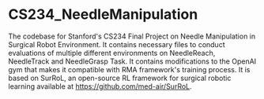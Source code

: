 # CS234_NeedleManipulation
The codebase for Stanford's CS234 Final Project on Needle Manipulation in Surgical Robot Environment.
It contains necessary files to conduct evaluations of multiple different environments on NeedleReach, NeedleTrack and NeedleGrasp Task.
It contains modifications to the OpenAI gym that makes it compatible with RMA framework's training process.
It is based on SurRoL, an open-source RL framework for surgical robotic learning available at https://github.com/med-air/SurRoL.
